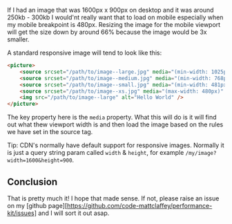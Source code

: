 If I had an image that was 1600px x 900px on desktop and it was around 250kb - 300kb I would'nt really want that to load on mobile especially when my mobile breakpoint is 480px. Resizing the image for the mobile viewport will get the size down by around 66% because the image would be 3x smaller.

A standard responsive image will tend to look like this:

```html
<picture>
    <source srcset="/path/to/image--large.jpg" media="(min-width: 1025px)" />
    <source srcset="/path/to/image--medium.jpg" media="(min-width: 768px) and (max-width: 1024px)" />
    <source srcset="/path/to/image--small.jpg" media="(min-width: 481px) and (max-width: 767px)" />
    <source srcset="/path/to/image--xs.jpg" media="(max-width: 480px)" />
    <img src="/path/to/image--large" alt="Hello World" />
</picture>
```

The key property here is the `media` property. What this will do is it will find out what thew viewport width is and then load the image based on the rules we have set in the source tag.

Tip: CDN's normally have default support for responsive images. Normally it is just a query string param called `width` & `height`, for example `/my/image?width=1600&height=900`.

## Conclusion

That is pretty much it! I hope that made sense. If not, please raise an issue on my [github page][https://github.com/code-mattclaffey/performance-kit/issues] and I will sort it out asap.
